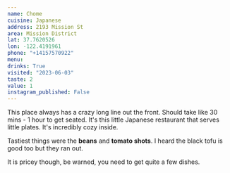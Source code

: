 ```yaml
---
name: Chome
cuisine: Japanese
address: 2193 Mission St
area: Mission District
lat: 37.7620526
lon: -122.4191961
phone: "+14157570922"
menu: 
drinks: True
visited: "2023-06-03"
taste: 2
value: 1
instagram_published: False
---
```


This place always has a crazy long line out the front. Should take like 30 mins - 1 hour to get seated. It's this little Japanese restaurant that serves little plates. It's incredibly cozy inside. 

Tastiest things were the **beans** and **tomato shots**. I heard the black tofu is good too but they ran out.

It is pricey though, be warned, you need to get quite a few dishes.

